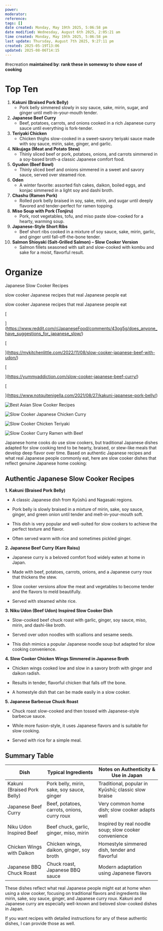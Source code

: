 ```yaml
---
power: 
moderator: 
reference: 
tags: []
date created: Monday, May 19th 2025, 5:06:58 pm
date modified: Wednesday, August 6th 2025, 2:05:21 am
time created: Monday, May 19th 2025, 5:06:58 pm
last update: Thursday, August 7th 2025, 9:27:11 pm
created: 2025-05-19T13:06
updated: 2025-08-06T14:15
---
```

#recreation 
**maintained by**: 
__rank these in someway to show ease of cooking__

# Top Ten
1. **Kakuni (Braised Pork Belly)**
    - Pork belly simmered slowly in soy sauce, sake, mirin, sugar, and ginger until melt-in-your-mouth tender.
2. **Japanese Beef Curry**
    - Beef, potatoes, carrots, and onions cooked in a rich Japanese curry sauce until everything is fork-tender.
3. **Teriyaki Chicken**
    - Chicken thighs slow-cooked in a sweet-savory teriyaki sauce made with soy sauce, mirin, sake, ginger, and garlic.
4. **Nikujaga (Meat and Potato Stew)**
    - Thinly sliced beef or pork, potatoes, onions, and carrots simmered in a soy-based broth-a classic Japanese comfort food.
5. **Gyudon (Beef Bowl)**
    - Thinly sliced beef and onions simmered in a sweet and savory sauce, served over steamed rice.
6. **Oden**
    - A winter favorite: assorted fish cakes, daikon, boiled eggs, and konjac simmered in a light soy and dashi broth.
7. **Chashu (Ramen Pork)**
    - Rolled pork belly braised in soy, sake, mirin, and sugar until deeply flavored and tender-perfect for ramen topping.
8. **Miso Soup with Pork (Tonjiru)**
    - Pork, root vegetables, tofu, and miso paste slow-cooked for a hearty, warming soup.
9. **Japanese-Style Short Ribs**
    - Beef short ribs cooked in a mixture of soy sauce, sake, mirin, garlic, and ginger until fall-off-the-bone tender.
10. **Salmon Shioyaki (Salt-Grilled Salmon) – Slow Cooker Version**
    - Salmon fillets seasoned with salt and slow-cooked with kombu and sake for a moist, flavorful result.

# Organize
Japanese Slow Cooker Recipes


slow cooker Japanese recipes that real Japanese people eat

slow cooker Japanese recipes that real Japanese people eat

[

](https://www.reddit.com/r/JapaneseFood/comments/43og5g/does_anyone_have_suggestions_for_japanese_slow/)

[

](https://mykitchenlittle.com/2022/11/08/slow-cooker-japanese-beef-with-udon/)

[

](https://yummyaddiction.com/slow-cooker-japanese-beef-curry/)

[

](https://www.notquitenigella.com/2021/08/27/kakuni-japanese-pork-belly/)

![Best Asian Slow Cooker Recipes](https://www.allrecipes.com/thmb/72V54Yl3SHgoQuFddDqWG_UgW84=/1500x0/filters:no_upscale%28%29:max_bytes%28150000%29:strip_icc%28%29/2320248_sesame-chicken-for-slow-cooker_photo-by-my-hot-southern-mess-807de405cff74e15adf5de5f38fcbe07.jpg)

![Slow Cooker Japanese Chicken Curry](https://d2u1z1lopyfwlx.cloudfront.net/thumbnails/faaf317a-3e3b-5649-b98d-cd8344b51ea0/6522860b-89d8-5538-844a-1221c9234e5c.jpg)

![Slow Cooker Chicken Teriyaki](https://www.dessertnowdinnerlater.com/wp-content/uploads/2015/01/Slow-Cooker-Chicken-Teriyaki1.jpg.webp)

![Slow Cooker Curry Ramen with Beef](https://d2u1z1lopyfwlx.cloudfront.net/thumbnails/4ded4543-2b28-5773-ad5c-0690583b1ef7/a3a9e781-00a6-567f-a564-6760e77eb6c2.jpg)

Japanese home cooks do use slow cookers, but traditional Japanese dishes adapted for slow cooking tend to be hearty, braised, or stew-like meals that develop deep flavor over time. Based on authentic Japanese recipes and what real Japanese people commonly eat, here are slow cooker dishes that reflect genuine Japanese home cooking:

## Authentic Japanese Slow Cooker Recipes

**1. Kakuni (Braised Pork Belly)**

- A classic Japanese dish from Kyūshū and Nagasaki regions.
    
- Pork belly is slowly braised in a mixture of mirin, sake, soy sauce, ginger, and green onion until tender and melt-in-your-mouth soft.
    
- This dish is very popular and well-suited for slow cookers to achieve the perfect texture and flavor.
    
- Often served warm with rice and sometimes pickled ginger[](https://www.reddit.com/r/JapaneseFood/comments/43og5g/does_anyone_have_suggestions_for_japanese_slow/)[](https://www.notquitenigella.com/2021/08/27/kakuni-japanese-pork-belly/).
    

**2. Japanese Beef Curry (Kare Raisu)**

- Japanese curry is a beloved comfort food widely eaten at home in Japan.
    
- Made with beef, potatoes, carrots, onions, and a Japanese curry roux that thickens the stew.
    
- Slow cooker versions allow the meat and vegetables to become tender and the flavors to meld beautifully.
    
- Served with steamed white rice[](https://yummyaddiction.com/slow-cooker-japanese-beef-curry/)[](https://flavorfuleats.com/slow-cooker-japanese-chicken-curry/).
    

**3. Niku Udon (Beef Udon) Inspired Slow Cooker Dish**

- Slow-cooked beef chuck roast with garlic, ginger, soy sauce, miso, mirin, and dashi-like broth.
    
- Served over udon noodles with scallions and sesame seeds.
    
- This dish mimics a popular Japanese noodle soup but adapted for slow cooking convenience[](https://mykitchenlittle.com/2022/11/08/slow-cooker-japanese-beef-with-udon/).
    

**4. Slow Cooker Chicken Wings Simmered in Japanese Broth**

- Chicken wings cooked low and slow in a savory broth with ginger and daikon radish.
    
- Results in tender, flavorful chicken that falls off the bone.
    
- A homestyle dish that can be made easily in a slow cooker[](https://www.justonecookbook.com/slow-cooker-chicken-wings/).
    

**5. Japanese Barbecue Chuck Roast**

- Chuck roast slow-cooked and then tossed with Japanese-style barbecue sauce.
    
- While more fusion-style, it uses Japanese flavors and is suitable for slow cooking.
    
- Served with rice for a simple meal[](https://borrowedbites.com/japanese-barbecue-chuck-roast-recipe/).
    

## Summary Table

|Dish|Typical Ingredients|Notes on Authenticity & Use in Japan|
|---|---|---|
|Kakuni (Braised Pork Belly)|Pork belly, mirin, sake, soy sauce, ginger|Traditional, popular in Kyūshū; classic slow braise|
|Japanese Beef Curry|Beef, potatoes, carrots, onions, curry roux|Very common home dish; slow cooker adapts well|
|Niku Udon Inspired Beef|Beef chuck, garlic, ginger, miso, mirin|Inspired by real noodle soup; slow cooker convenience|
|Chicken Wings with Daikon|Chicken wings, daikon, ginger, soy broth|Homestyle simmered dish, tender and flavorful|
|Japanese BBQ Chuck Roast|Chuck roast, Japanese BBQ sauce|Modern adaptation using Japanese flavors|

These dishes reflect what real Japanese people might eat at home when using a slow cooker, focusing on traditional flavors and ingredients like mirin, sake, soy sauce, ginger, and Japanese curry roux. Kakuni and Japanese curry are especially well-known and beloved slow-cooked dishes in Japan[](https://www.reddit.com/r/JapaneseFood/comments/43og5g/does_anyone_have_suggestions_for_japanese_slow/)[](https://mykitchenlittle.com/2022/11/08/slow-cooker-japanese-beef-with-udon/)[](https://yummyaddiction.com/slow-cooker-japanese-beef-curry/)[](https://www.notquitenigella.com/2021/08/27/kakuni-japanese-pork-belly/)[](https://flavorfuleats.com/slow-cooker-japanese-chicken-curry/).

If you want recipes with detailed instructions for any of these authentic dishes, I can provide those as well.
